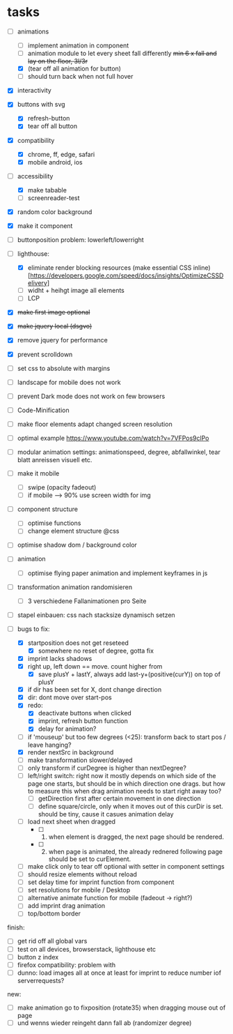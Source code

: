 # tasks
- [ ] animations
  - [ ] implement animation in component
  - [ ] animation module to let every sheet fall differently ~~min 6 x fall and lay on the floor, 3l/3r~~
  - [x] (tear off all animation for button)
  - [ ] should turn back when not full hover
- [x] interactivity
- [x] buttons with svg
  - [x] refresh-button
  - [x] tear off all button
- [x] compatibility
  - [x] chrome, ff, edge, safari
  - [x] mobile android, ios
- [ ] accessibility
  - [x] make tabable
  - [ ] screenreader-test
- [x] random color background
- [x] make it component
- [ ] buttonposition problem: lowerleft/lowerright
- [ ] lighthouse:
  - [x] eliminate render blocking resources (make essential CSS inline) [https://developers.google.com/speed/docs/insights/OptimizeCSSDelivery]
  - [ ] widht + heihgt image all elements
  - [ ] LCP
- [x] ~~make first image optional~~
- [x] ~~make jquery local (dsgvo)~~
- [x] remove jquery for performance
- [x] prevent scrolldown
- [ ] set css to absolute with margins
- [ ] landscape for mobile does not work
- [ ] prevent Dark mode does not work on few browsers
- [ ] Code-Minification
- [ ] make floor elements adapt changed screen resolution
- [ ] optimal example https://www.youtube.com/watch?v=7VFPos9clPo
- [ ] modular animation settings: animationspeed, degree, abfallwinkel, tear blatt anreissen visuell etc. 

- [ ] make it mobile
  - [ ] swipe (opacity fadeout)
  - [ ] if mobile --> 90% use screen width for img

- [ ] component structure
  - [ ] optimise functions
  - [ ] change element structure @css

- [ ] optimise shadow dom / background color

- [ ] animation
  - [ ] optimise flying paper animation and implement keyframes in js

- [ ] transformation animation randomisieren
  - [ ] 3 verschiedene Fallanimationen pro Seite

- [ ] stapel einbauen: css nach stacksize dynamisch setzen

- [ ] bugs to fix: 
  - [X] startposition does not get reseteed
    - [X] somewhere no reset of degree, gotta fix
  - [X] imprint lacks shadows
  - [X] right up, left down == move. count higher from 
    - [X] save plusY + lastY, always add last-y+(positive(curY)) on top of plusY 
  - [X] if dir has been set for X, dont change direction
  - [X] dir: dont move over start-pos
  - [X] redo: 
    - [X] deactivate buttons when clicked
    - [x] imprint, refresh button function
    - [X] delay for animation?
  - [ ] if 'mouseup' but too few degrees (<25): transform back to start pos / leave hanging?
  - [x] render nextSrc in background
  - [ ] make transformation slower/delayed
  - [ ] only transform if curDegree is higher than nextDegree?
  - [ ] left/right switch: right now it mostly depends on which side of the page one starts, but should be in which direction one drags. but how to measure this when drag animation needs to start right away too?
    - [ ] getDirection first after certain movement in one direction
    - [ ] define square/circle, only when it moves out of this curDir is set. should be tiny, cause it casues animation delay 
  - [ ] load next sheet when dragged
    - [ ] 1. when element is dragged, the next page should be rendered.
    - [ ] 2. when page is animated, the already rednered following page should be set to curElement. 
  - [ ] make click only to tear off optional with setter in component settings
  - [ ] should resize elements without reload
  - [ ] set delay time for imprint function from component
  - [ ] set resolutions for mobile / Desktop
  - [ ] alternative animate function for mobile (fadeout -> right?)
  - [ ] add imprint drag animation
  - [ ] top/bottom border

finish:
  - [ ] get rid off all global vars
  - [ ] test on all devices, browserstack, lighthouse etc
  - [ ] button z index
  - [ ] firefox compatibility: problem with 
  - [ ] dunno: load images all at once at least for imprint to reduce number iof serverrequests?

new:
  - [ ] make animation go to fixposition (rotate35) when dragging mouse out of page
  - [ ] und wenns wieder reingeht dann fall ab (randomizer degree)  